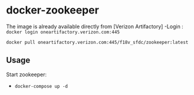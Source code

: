 # docker-zookeeper

The image is already available directly from [Verizon Artifactory]
-Login : `docker login oneartifactory.verizon.com:445`
```
docker pull oneartifactory.verizon.com:445/f18v_sfdc/zookeeper:latest
```

## Usage

Start zookeeper:

- ```docker-compose up -d ```
